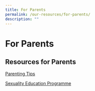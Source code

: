 ```yaml
---
title: For Parents
permalink: /our-resources/for-parents/
description: ""
---
```

For Parents
===========

Resources for Parents
---------------------

  [Parenting Tips]()

[Sexuality Education Programme](our-resources/for-parents/sexuality-education-programme/)